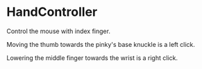 # HandController
Control the mouse with index finger.

Moving the thumb towards the pinky's base knuckle is a left click.

Lowering the middle finger towards the wrist is a right click.
